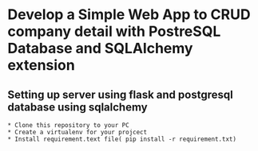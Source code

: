 # Develop a Simple Web App to CRUD company detail with  PostreSQL Database and SQLAlchemy extension 

## Setting up server using flask and postgresql database using sqlalchemy

    * Clone this repository to your PC
    * Create a virtualenv for your projcect 
    * Install requirement.text file( pip install -r requirement.txt)
